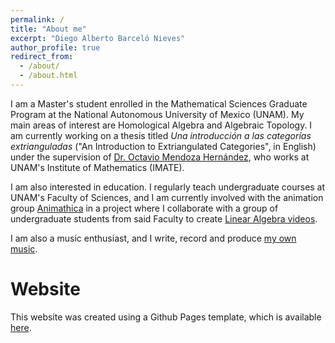 ```yaml
---
permalink: /
title: "About me"
excerpt: "Diego Alberto Barceló Nieves"
author_profile: true
redirect_from: 
  - /about/
  - /about.html
---
```


I am a Master's student enrolled in the Mathematical Sciences Graduate Program at the National Autonomous University of Mexico (UNAM). My main areas of interest are Homological Algebra and Algebraic Topology. I am currently working on a thesis titled _Una introducción a las categorías extrianguladas_ ("An Introduction to Extriangulated Categories", in English) under the supervision of [Dr. Octavio Mendoza Hernández](https://www.matem.unam.mx/fsd/omendoza), who works at UNAM's Institute of Mathematics (IMATE).

I am also interested in education. I regularly teach undergraduate courses at UNAM's Faculty of Sciences, and I am currently involved with the animation group [Animathica](https://github.com/animathica) in a project where I collaborate with a group of undergraduate students from said Faculty to create [Linear Algebra videos](https://www.youtube.com/watch?v=7oO6xXpaTLk&list=PL91agCMqt_mdAgHZkxyn-tscoNpu7ZHvl).

I am also a music enthusiast, and I write, record and produce [my own music](https://www.youtube.com/watch?v=6rM7Q_QrzQk).

Website
======
This website was created using a Github Pages template, which is available [here](https://github.com/academicpages).

